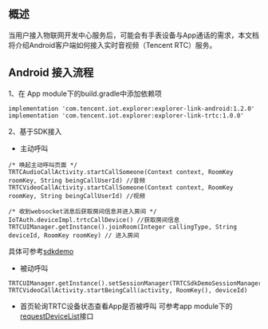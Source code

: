 ## 概述
当用户接入物联网开发中心服务后，可能会有手表设备与App通话的需求，本文档将介绍Android客户端如何接入实时音视频（Tencent RTC）服务。

## Android 接入流程

1、在 App module下的build.gradle中添加依赖项

```
implementation 'com.tencent.iot.explorer:explorer-link-android:1.2.0'
implementation 'com.tencent.iot.explorer:explorer-link-trtc:1.0.0'
```


2、基于SDK接入

* 主动呼叫

```
/* 唤起主动呼叫页面 */
TRTCAudioCallActivity.startCallSomeone(Context context, RoomKey roomKey, String beingCallUserId) //音频
TRTCVideoCallActivity.startCallSomeone(Context context, RoomKey roomKey, String beingCallUserId) //视频
```


```
/* 收到websocket消息后获取房间信息并进入房间 */
IoTAuth.deviceImpl.trtcCallDevice() //获取房间信息
TRTCUIManager.getInstance().joinRoom(Integer callingType, String deviceId, RoomKey roomKey) // 进入房间
```

具体可参考[sdkdemo](https://github.com/tencentyun/iot-link-android/blob/master/sdkdemo/src/main/java/com/tencent/iot/explorer/link/core/demo/App.kt)

* 被动呼叫

```
TRTCUIManager.getInstance().setSessionManager(TRTCSdkDemoSessionManager())
TRTCVideoCallActivity.startBeingCall(activity, RoomKey(), deviceId)
```

* 首页轮询TRTC设备状态查看App是否被呼叫
可参考app module下的[requestDeviceList](https://github.com/tencentyun/iot-link-android/blob/master/app/src/main/java/com/tencent/iot/explorer/link/App.kt)接口
